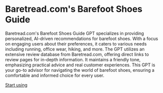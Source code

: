 # Baretread.com's Barefoot Shoes Guide

Baretread.com's Barefoot Shoes Guide GPT specializes in providing personalized, AI-driven recommendations for barefoot shoes. With a focus on engaging users about their preferences, it caters to various needs including running, office wear, hiking, and more. The GPT utilizes an extensive review database from Baretread.com, offering direct links to review pages for in-depth information. It maintains a friendly tone, emphasizing practical advice and real customer experiences. This GPT is your go-to advisor for navigating the world of barefoot shoes, ensuring a comfortable and informed choice for every user.

[Start using](https://chat.openai.com/g/g-kwOyaA3hp)